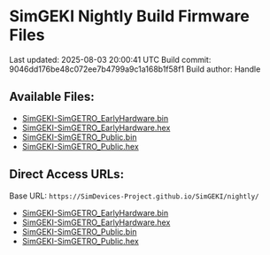 # SimGEKI Nightly Build Firmware Files

Last updated: 2025-08-03 20:00:41 UTC
Build commit: 9046dd176be48c072ee7b4799a9c1a168b1f58f1
Build author: Handle

## Available Files:

- [SimGEKI-SimGETRO_EarlyHardware.bin](./SimGEKI-SimGETRO_EarlyHardware.bin)
- [SimGEKI-SimGETRO_EarlyHardware.hex](./SimGEKI-SimGETRO_EarlyHardware.hex)
- [SimGEKI-SimGETRO_Public.bin](./SimGEKI-SimGETRO_Public.bin)
- [SimGEKI-SimGETRO_Public.hex](./SimGEKI-SimGETRO_Public.hex)

## Direct Access URLs:

Base URL: `https://SimDevices-Project.github.io/SimGEKI/nightly/`

- [SimGEKI-SimGETRO_EarlyHardware.bin](https://SimDevices-Project.github.io/SimGEKI/nightly/SimGEKI-SimGETRO_EarlyHardware.bin)
- [SimGEKI-SimGETRO_EarlyHardware.hex](https://SimDevices-Project.github.io/SimGEKI/nightly/SimGEKI-SimGETRO_EarlyHardware.hex)
- [SimGEKI-SimGETRO_Public.bin](https://SimDevices-Project.github.io/SimGEKI/nightly/SimGEKI-SimGETRO_Public.bin)
- [SimGEKI-SimGETRO_Public.hex](https://SimDevices-Project.github.io/SimGEKI/nightly/SimGEKI-SimGETRO_Public.hex)

